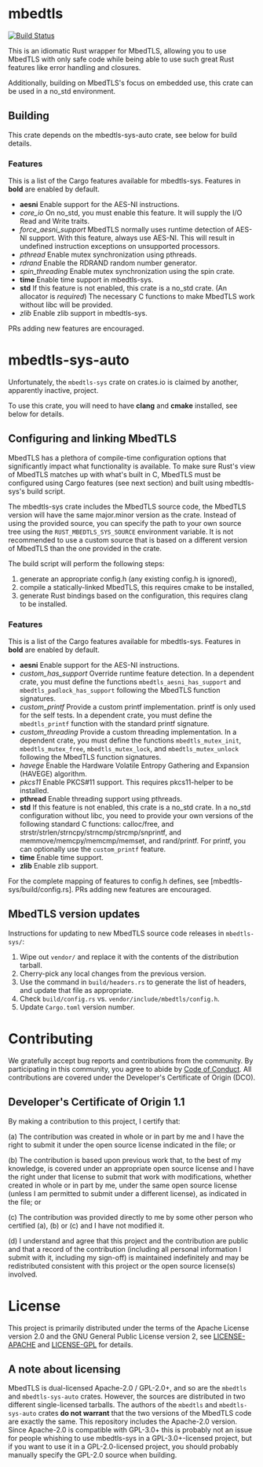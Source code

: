 # mbedtls

[![Build Status](https://travis-ci.com/fortanix/rust-mbedtls.svg?branch=master)](https://travis-ci.com/fortanix/rust-mbedtls)

This is an idiomatic Rust wrapper for MbedTLS, allowing you to use MbedTLS with 
only safe code while being able to use such great Rust features like error 
handling and closures.

Additionally, building on MbedTLS's focus on embedded use, this crate can be 
used in a no_std environment.

## Building

This crate depends on the mbedtls-sys-auto crate, see below for build details.

### Features

This is a list of the Cargo features available for mbedtls-sys. Features in 
**bold** are enabled by default.

* **aesni** Enable support for the AES-NI instructions.
* *core_io* On no_std, you must enable this feature. It will supply the I/O
            Read and Write traits.
* *force_aesni_support* MbedTLS normally uses runtime detection of AES-NI 
						support. With this feature, always use AES-NI. This 
						will result in undefined instruction exceptions on 
						unsupported processors.
* *pthread* Enable mutex synchronization using pthreads.
* *rdrand* Enable the RDRAND random number generator.
* *spin_threading* Enable mutex synchronization using the spin crate.
* **time** Enable time support in mbedtls-sys.
* **std** If this feature is not enabled, this crate is a no_std crate. (An 
		  allocator is *required*) The necessary C functions to make MbedTLS 
		  work without libc will be provided.
* *zlib* Enable zlib support in mbedtls-sys.

PRs adding new features are encouraged.

# mbedtls-sys-auto

Unfortunately, the `mbedtls-sys` crate on crates.io is claimed by another, 
apparently inactive, project.

To use this crate, you will need to have **clang** and **cmake** installed, see 
below for details.

## Configuring and linking MbedTLS

MbedTLS has a plethora of compile-time configuration options that significantly 
impact what functionality is available. To make sure Rust's view of MbedTLS 
matches up with what's built in C, MbedTLS must be configured using Cargo 
features (see next section) and built using mbedtls-sys's build script.

The mbedtls-sys crate includes the MbedTLS source code, the MbedTLS version 
will have the same major.minor version as the crate. Instead of using the 
provided source, you can specify the path to your own source tree using the 
`RUST_MBEDTLS_SYS_SOURCE` environment variable. It is not recommended to use a 
custom source that is based on a different version of MbedTLS than the one 
provided in the crate.

The build script will perform the following steps:
1. generate an appropriate config.h (any existing config.h is ignored),
2. compile a statically-linked MbedTLS, this requires cmake to be installed,
3. generate Rust bindings based on the configuration, this requires clang to be
   installed.

### Features

This is a list of the Cargo features available for mbedtls-sys. Features in 
**bold** are enabled by default.

* **aesni** Enable support for the AES-NI instructions.
* *custom_has_support* Override runtime feature detection. In a dependent 
					   crate, you must define the functions 
					   `mbedtls_aesni_has_support` and 
					   `mbedtls_padlock_has_support` following the MbedTLS 
					   function signatures.
* *custom_printf* Provide a custom printf implementation. printf is only used 
				  for the self tests. In a dependent crate, you must define the 
				  `mbedtls_printf` function with the standard printf signature.
* *custom_threading* Provide a custom threading implementation. In a dependent 
					 crate, you must define the functions `mbedtls_mutex_init`, 
					 `mbedtls_mutex_free`, `mbedtls_mutex_lock`, and 
					 `mbedtls_mutex_unlock` following the MbedTLS function 
					 signatures.
* *havege* Enable the Hardware Volatile Entropy Gathering and Expansion 
           (HAVEGE) algorithm.
* *pkcs11* Enable PKCS#11 support. This requires pkcs11-helper to be installed.
* **pthread** Enable threading support using pthreads.
* **std** If this feature is not enabled, this crate is a no_std crate. In a 
		  no_std configuration without libc, you need to provide your own 
		  versions of the following standard C functions: calloc/free, and 
		  strstr/strlen/strncpy/strncmp/strcmp/snprintf, and 
		  memmove/memcpy/memcmp/memset, and rand/printf. For printf, you can 
		  optionally use the `custom_printf` feature.
* **time** Enable time support.
* **zlib** Enable zlib support.

For the complete mapping of features to config.h defines, see 
[mbedtls-sys/build/config.rs]. PRs adding new features are encouraged.

## MbedTLS version updates

Instructions for updating to new MbedTLS source code releases in `mbedtls-sys/`:

1. Wipe out `vendor/` and replace it with the contents of the distribution tarball.
2. Cherry-pick any local changes from the previous version.
3. Use the command in `build/headers.rs` to generate the list of headers,
   and update that file as appropriate.
4. Check `build/config.rs` vs. `vendor/include/mbedtls/config.h`.
5. Update `Cargo.toml` version number.

# Contributing

We gratefully accept bug reports and contributions from the community.
By participating in this community, you agree to abide by [Code of Conduct](./CODE_OF_CONDUCT.md).
All contributions are covered under the Developer's Certificate of Origin (DCO).

## Developer's Certificate of Origin 1.1

By making a contribution to this project, I certify that:

(a) The contribution was created in whole or in part by me and I
have the right to submit it under the open source license
indicated in the file; or

(b) The contribution is based upon previous work that, to the best
of my knowledge, is covered under an appropriate open source
license and I have the right under that license to submit that
work with modifications, whether created in whole or in part
by me, under the same open source license (unless I am
permitted to submit under a different license), as indicated
in the file; or

(c) The contribution was provided directly to me by some other
person who certified (a), (b) or (c) and I have not modified
it.

(d) I understand and agree that this project and the contribution
are public and that a record of the contribution (including all
personal information I submit with it, including my sign-off) is
maintained indefinitely and may be redistributed consistent with
this project or the open source license(s) involved.

# License

This project is primarily distributed under the terms of the Apache License 
version 2.0 and the GNU General Public License version 2, see 
[LICENSE-APACHE](./LICENSE-APACHE) and [LICENSE-GPL](./LICENSE-GPL) for 
details.

## A note about licensing

MbedTLS is dual-licensed Apache-2.0 / GPL-2.0+, and so are the `mbedtls` and 
`mbedtls-sys-auto` crates. However, the sources are distributed in two 
different single-licensed tarballs. The authors of the `mbedtls` and 
`mbedtls-sys-auto` crates **do not warrant** that the two versions of the 
MbedTLS code are exactly the same. This repository includes the Apache-2.0 
version. Since Apache-2.0 is compatible with GPL-3.0+ this is probably not an 
issue for people whishing to use mbedtls-sys in a GPL-3.0+-licensed project, 
but if you want to use it in a GPL-2.0-licensed project, you should probably 
manually specify the GPL-2.0 source when building.
